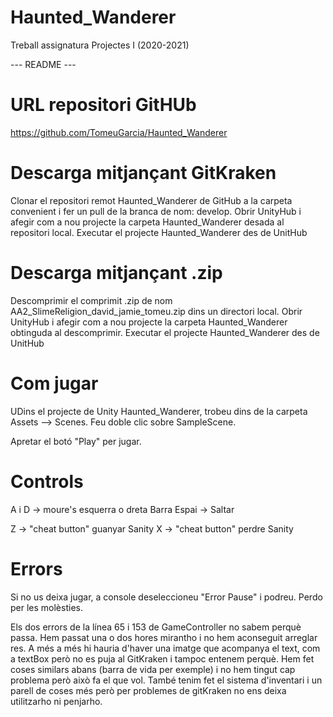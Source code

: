 # Haunted_Wanderer
Treball assignatura Projectes I (2020-2021)



--- README ---

URL repositori GitHUb
=====================
https://github.com/TomeuGarcia/Haunted_Wanderer


Descarga mitjançant GitKraken
=============================
Clonar el repositori remot Haunted_Wanderer de GitHub a la carpeta convenient i fer un pull de la branca de nom: develop. 
Obrir UnityHub i afegir com a nou projecte la carpeta Haunted_Wanderer desada al repositori local.
Executar el projecte Haunted_Wanderer des de UnitHub

Descarga mitjançant .zip
========================
Descomprimir el comprimit .zip de nom AA2_SlimeReligion_david_jamie_tomeu.zip dins 
un directori local. 
Obrir UnityHub i afegir com a nou projecte la carpeta Haunted_Wanderer obtinguda al descomprimir.
Executar el projecte Haunted_Wanderer des de UnitHub


Com jugar
=========
UDins el projecte de Unity Haunted_Wanderer, trobeu dins de la carpeta Assets --> Scenes. Feu doble clic sobre SampleScene.

Apretar el botó "Play" per jugar.

Controls
========

A i D -> moure's esquerra o dreta
Barra Espai -> Saltar

Z -> "cheat button" guanyar Sanity
X -> "cheat button" perdre Sanity

Errors
=========
Si no us deixa jugar, a console deseleccioneu "Error Pause" i podreu. Perdo per les molèsties.

Els dos errors de la línea 65 i 153 de GameController no sabem perquè passa. Hem passat una o dos hores mirantho i no hem aconseguit arreglar res.
A més a més hi hauria d'haver una imatge que acompanya el text, com a textBox però no es puja al GitKraken i tampoc entenem perquè. Hem fet coses similars
abans (barra de vida per exemple) i no hem tingut cap problema però això fa el que vol. També tenim fet el sistema d'inventari i un parell de coses més
però per problemes de gitKraken no ens deixa utilitzarho ni penjarho.

